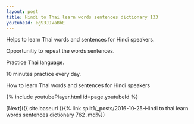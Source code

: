 ```yaml
---
layout: post
title: Hindi to Thai learn words sentences dictionary 133 
youtubeId: egS3JJVaBbE
---
```

 
 
Helps to learn Thai words and sentences for Hindi speakers.

Opportunitiy to repeat the words sentences. 

Practice Thai language. 
 
10 minutes practice every day. 
 
How to learn Thai words and sentences for Hindi speakers 
 
{% include youtubePlayer.html id=page.youtubeId %}
 
 
[Next]({{ site.baseurl }}{% link  split1/_posts/2016-10-25-Hindi to thai learn words sentences dictionary 762 .md%})
 
